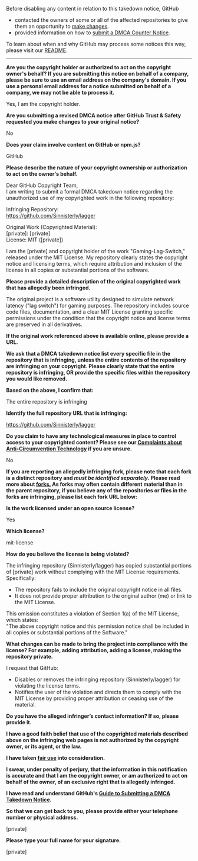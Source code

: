 Before disabling any content in relation to this takedown notice, GitHub
- contacted the owners of some or all of the affected repositories to give them an opportunity to [make changes](https://docs.github.com/en/github/site-policy/dmca-takedown-policy#a-how-does-this-actually-work).
- provided information on how to [submit a DMCA Counter Notice](https://docs.github.com/en/articles/guide-to-submitting-a-dmca-counter-notice).

To learn about when and why GitHub may process some notices this way, please visit our [README](https://github.com/github/dmca/blob/master/README.md#anatomy-of-a-takedown-notice).

---

**Are you the copyright holder or authorized to act on the copyright owner's behalf? If you are submitting this notice on behalf of a company, please be sure to use an email address on the company's domain. If you use a personal email address for a notice submitted on behalf of a company, we may not be able to process it.**

Yes, I am the copyright holder.

**Are you submitting a revised DMCA notice after GitHub Trust & Safety requested you make changes to your original notice?**

No

**Does your claim involve content on GitHub or npm.js?**

GitHub

**Please describe the nature of your copyright ownership or authorization to act on the owner's behalf.**

Dear GitHub Copyright Team,  
I am writing to submit a formal DMCA takedown notice regarding the unauthorized use of my copyrighted work in the following repository:

Infringing Repository:  
https://github.com/Sinnisterly/lagger

Original Work (Copyrighted Material):  
[private]: [private]  
License: MIT ([private])

I am the [private] and copyright holder of the work "Gaming-Lag-Switch," released under the MIT License. My repository clearly states the copyright notice and licensing terms, which require attribution and inclusion of the license in all copies or substantial portions of the software.

**Please provide a detailed description of the original copyrighted work that has allegedly been infringed.**

The original project is a software utility designed to simulate network latency ("lag switch") for gaming purposes. The repository includes source code files, documentation, and a clear MIT License granting specific permissions under the condition that the copyright notice and license terms are preserved in all derivatives.

**If the original work referenced above is available online, please provide a URL.**

**We ask that a DMCA takedown notice list every specific file in the repository that is infringing, unless the entire contents of the repository are infringing on your copyright. Please clearly state that the entire repository is infringing, OR provide the specific files within the repository you would like removed.**

**Based on the above, I confirm that:**

The entire repository is infringing

**Identify the full repository URL that is infringing:**

https://github.com/Sinnisterly/lagger

**Do you claim to have any technological measures in place to control access to your copyrighted content? Please see our <a href="https://docs.github.com/articles/guide-to-submitting-a-dmca-takedown-notice#complaints-about-anti-circumvention-technology">Complaints about Anti-Circumvention Technology</a> if you are unsure.**

No

**If you are reporting an allegedly infringing fork, please note that each fork is a distinct repository and <i>must be identified separately</i>. Please read more about <a href="https://docs.github.com/articles/dmca-takedown-policy#b-what-about-forks-or-whats-a-fork">forks.</a> As forks may often contain different material than in the parent repository, if you believe any of the repositories or files in the forks are infringing, please list each fork URL below:**

**Is the work licensed under an open source license?**

Yes

**Which license?**

mit-license

**How do you believe the license is being violated?**

The infringing repository (Sinnisterly/lagger) has copied substantial portions of [private] work without complying with the MIT License requirements. Specifically:  
- The repository fails to include the original copyright notice in all files.  
- It does not provide proper attribution to the original author (me) or link to the MIT License.

This omission constitutes a violation of Section 1(a) of the MIT License, which states:  
"The above copyright notice and this permission notice shall be included in all copies or substantial portions of the Software."

**What changes can be made to bring the project into compliance with the license? For example, adding attribution, adding a license, making the repository private.**

I request that GitHub:  
- Disables or removes the infringing repository (Sinnisterly/lagger) for violating the license terms.  
- Notifies the user of the violation and directs them to comply with the MIT License by providing proper attribution or ceasing use of the material.

**Do you have the alleged infringer’s contact information? If so, please provide it.**

**I have a good faith belief that use of the copyrighted materials described above on the infringing web pages is not authorized by the copyright owner, or its agent, or the law.**

**I have taken <a href="https://www.lumendatabase.org/topics/22">fair use</a> into consideration.**

**I swear, under penalty of perjury, that the information in this notification is accurate and that I am the copyright owner, or am authorized to act on behalf of the owner, of an exclusive right that is allegedly infringed.**

**I have read and understand GitHub's <a href="https://docs.github.com/articles/guide-to-submitting-a-dmca-takedown-notice/">Guide to Submitting a DMCA Takedown Notice</a>.**

**So that we can get back to you, please provide either your telephone number or physical address.**

[private]

**Please type your full name for your signature.**

[private]

